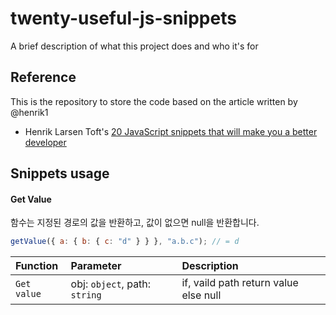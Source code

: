 # twenty-useful-js-snippets

A brief description of what this project does and who it's for

## Reference

This is the repository to store the code based on the article written by @henrik1

- Henrik Larsen Toft's
  [20 JavaScript snippets that will make you a better developer](https://levelup.gitconnected.com/20-javascript-snippets-that-will-make-you-a-better-developer-68dfe4bf5019)

## Snippets usage

#### Get Value

함수는 지정된 경로의 값을 반환하고, 값이 없으면 null을 반환합니다.

```js
getValue({ a: { b: { c: "d" } } }, "a.b.c"); // = d
```

| Function    | Parameter                     | Description                           |
| :---------- | :---------------------------- | :------------------------------------ |
| `Get value` | obj: `object`, path: `string` | if, vaild path return value else null |
